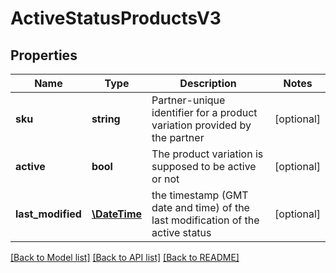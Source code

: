 # ActiveStatusProductsV3

## Properties
Name | Type | Description | Notes
------------ | ------------- | ------------- | -------------
**sku** | **string** | Partner-unique identifier for a product variation provided by the partner | [optional] 
**active** | **bool** | The product variation is supposed to be active or not | [optional] 
**last_modified** | [**\DateTime**](\DateTime.md) | the timestamp (GMT date and time) of the last modification of the active status | [optional] 

[[Back to Model list]](../../README.md#documentation-for-models) [[Back to API list]](../../README.md#documentation-for-api-endpoints) [[Back to README]](../../README.md)

